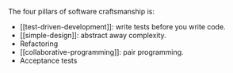 The four pillars of software craftsmanship is:

- [[test-driven-development]]: write tests before you write code.
- [[simple-design]]: abstract away complexity.
- Refactoring
- [[collaborative-programming]]: pair programming.
- Acceptance tests
 